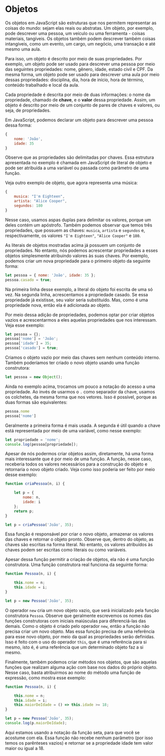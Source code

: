 # Objetos

Os objetos em JavaScript são estruturas que nos permitem representar as coisas do mundo: sejam elas reais ou abstratas. Um objeto, por exemplo, pode descrever uma pessoa, um veículo ou uma ferramenta - coisas materiais, tangíveis. Os objetos também podem descrever também coisas intangíveis, como um evento, um cargo, um negócio, uma transação e até mesmo uma aula.

Para isso, um objeto é descrito por meio de suas propriedades. Por exemplo, um objeto pode ser usado para descrever uma pessoa por meio das seguintes propriedades: nome, gênero, idade, estado civil e CPF. Da mesma forma, um objeto pode ser usado para descrever uma aula por meio dessas propriedades: disciplina, dia, hora de início, hora de término, conteúdo trabalhado e local da aula. 

Cada propriedade é descrita por meio de duas informações: o nome da propriedade, chamado de **chave**, e o **valor** dessa propriedade. Assim, um objeto é descrito por meio de um conjunto de pares de chaves e valores, ou seja, de propriedades.

Em JavaScript, podemos declarar um objeto para descrever uma pessoa dessa forma:

```js
{
    nome: 'João',
    idade: 35
}
```

Observe que as propriedades são delimitadas por chaves. Essa estrutura apresentada no exemplo é chamada em JavaScript de literal de objeto e pode ser atribuída a uma variável ou passada como parâmetro de uma função.

Veja outro exemplo de objeto, que agora representa uma música:

```js
{
    musica: "I'm Eighteen",
    artista: "Alice Cooper",
    segundos: 180
}
```

Nesse caso, usamos aspas duplas para delimitar os valores, porque um deles contém um apóstrofo. Também podemos observar que temos três propriedades, que possuem as chaves: `musica`, `artista` e `segundos` e, respectivamente, os valores `"I'm Eighteen"`, `"Alice Cooper"` e `180`.

As literais de objetos mostradas acima já possuem um conjunto de propriedades. No entanto, nós podemos acrescentar propriedades a esses objetos simplesmente atribuindo valores às suas chaves. Por exemplo, podemos criar um nova propriedade para o primeiro objeto da seguinte forma:

```js
let pessoa = { nome: 'João', idade: 35 };
pessoa.casado = true;
```

Na primeira linha desse exemplo, a literal do objeto foi escrita de uma só vez. Na segunda linha, acrescentamos a propriedade casado. Se essa propriedade já existisse, seu valor seria substituído. Mas, como é uma propriedade nova, então ela é adicionada ao objeto.

Por meio dessa adição de propriedades, podemos optar por criar objetos vazios e acrescentarmos a eles aquelas propriedades que nos interessam. Veja esse exemplo:

```js
let pessoa = {};
pessoa['nome'] = 'João';
pessoa['idade'] = 35;
pessoa['casado'] = true;
```

Criamos o objeto vazio por meio das chaves sem nenhum conteúdo interno. Também poderíamos ter criado o novo objeto usando uma função construtora:

```js
let pessoa = new Object();
```

Ainda no exemplo acima, trocamos um pouco a notação do acesso a uma propriedade. Ao invés de usarmos o `.` como separador da chave, usamos os colchetes, da mesma forma que nos vetores. Isso é possível, porque as duas formas são equivalentes:

```js
pessoa.nome
pessoa['nome']
```

Geralmente a primeira forma é mais usada. A segunda é útil quando a chave está representada por meio de uma variável, como nesse exemplo:

```js
let propriedade = 'nome';
console.log(pessoa[propriedade]);
```

Apesar de nós podermos criar objetos assim, diretamente, há uma forma mais interessante que é por meio de uma função. A função, nesse caso, receberia todos os valores necessários para a construção do objeto e retornaria o novo objeto criado. Veja como isso poderia ser feito por meio desse exemplo:

```js
function criaPessoa(n, i) {

    let p = {
        nome: n,
        idade: i
    };
    return p;
}

let p = criaPessoa('João', 35);
```

Essa função é responsável por criar o novo objeto, armazenar os valores das chaves e retornar o objeto pronto.  Observe que, dentro do objeto, as chaves são escritas na forma literal. No entanto, os valores atribuídos às chaves podem ser escritas como literais ou como variáveis.

Apesar dessa função permitir a criação de objetos, ela não é uma função construtora. Uma função construtora real funciona da seguinte forma:

```js
function Pessoa(n, i) {

    this.nome = n;
    this.idade = i;
}

let p = new Pessoa('João', 35);
```

O operador `new` cria um novo objeto vazio, que será inicializado pela função construtora `Pessoa`. Observe que geralmente escrevemos os nomes das funções construtoras com iniciais maiúsculas para diferenciá-las das demais. Como o objeto é criado pelo operador `new`, então a função não precisa criar um novo objeto. Mas essa função precisa de uma referência para esse novo objeto, por meio da qual as propriedades serão definidas. Isso é feito com o uso do operador `this`, que é uma referência para si mesmo, isto é, é uma referência que um determinado objeto faz a si mesmo. 

Finalmente, também podemos criar métodos nos objetos, que são aquelas funções que realizam alguma ação com base nos dados do próprio objeto. Nesse caso, basta atribuirmos ao nome do método uma função de expressão, como mostra esse exemplo:

```js
function Pessoa(n, i) {

    this.nome = n;
    this.idade = i;
    this.maiorDeIdade = () => this.idade >= 18;
}

let p = new Pessoa('João', 35);
console.log(p.maiorDeIdade);
```

Aqui estamos usando a notação da função seta, para que você se acostume com ela. Essa função não recebe nenhum parâmetro (por isso temos os parênteses vazios) e retornar se a propriedade idade tem valor maior ou igual a 18.